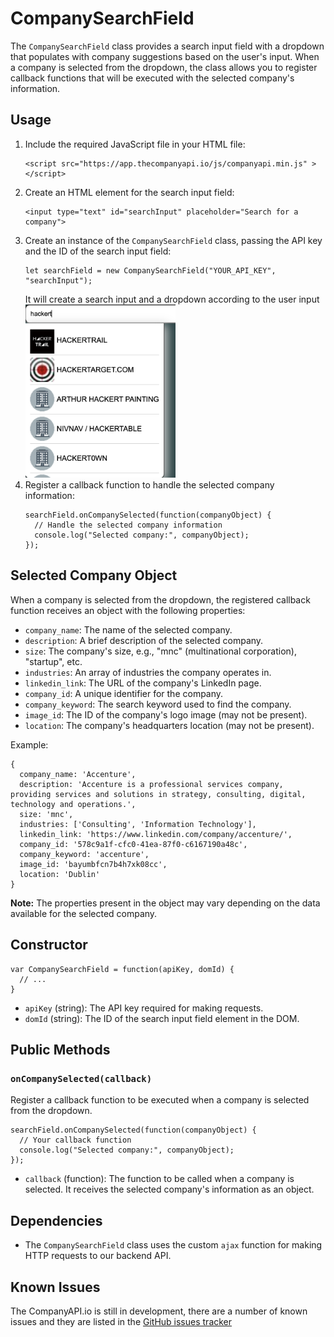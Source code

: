<html>
<body>
  <h1>CompanySearchField</h1>
  <p>The <code>CompanySearchField</code> class provides a search input field with a dropdown that populates with company suggestions based on the user's input. When a company is selected from the dropdown, the class allows you to register callback functions that will be executed with the selected company's information.</p>

  <h2>Usage</h2>
  <ol>
    <li>Include the required JavaScript file in your HTML file:
        <pre><code>&lt;script src="https://app.thecompanyapi.io/js/companyapi.min.js" &gt;&lt;/script&gt;</code></pre>
    </li>
    <li>Create an HTML element for the search input field:
      <pre><code>&lt;input type="text" id="searchInput" placeholder="Search for a company"&gt;</code></pre>
    </li>
    <li>Create an instance of the <code>CompanySearchField</code> class, passing the API key and the ID of the search input field:
      <pre><code>let searchField = new CompanySearchField("YOUR_API_KEY", "searchInput");</code></pre>
      It will create a search input and a dropdown according to the user input<br>
      <img src="searchbar.png" alt="Search Bar Image" style="width: 50%; height: 50%;">
    </li>
    <li>Register a callback function to handle the selected company information:
      <pre><code>searchField.onCompanySelected(function(companyObject) {
  // Handle the selected company information
  console.log("Selected company:", companyObject);
});</code></pre>
    </li>
  </ol>

  <h2>Selected Company Object</h2>
  <p>When a company is selected from the dropdown, the registered callback function receives an object with the following properties:</p>
  <ul>
    <li><code>company_name</code>: The name of the selected company.</li>
    <li><code>description</code>: A brief description of the selected company.</li>
    <li><code>size</code>: The company's size, e.g., "mnc" (multinational corporation), "startup", etc.</li>
    <li><code>industries</code>: An array of industries the company operates in.</li>
    <li><code>linkedin_link</code>: The URL of the company's LinkedIn page.</li>
    <li><code>company_id</code>: A unique identifier for the company.</li>
    <li><code>company_keyword</code>: The search keyword used to find the company.</li>
    <li><code>image_id</code>: The ID of the company's logo image (may not be present).</li>
    <li><code>location</code>: The company's headquarters location (may not be present).</li>
  </ul>

  <p>Example:</p>
  <pre><code>{
  company_name: 'Accenture',
  description: 'Accenture is a professional services company, providing services and solutions in strategy, consulting, digital, technology and operations.',
  size: 'mnc',
  industries: ['Consulting', 'Information Technology'],
  linkedin_link: 'https://www.linkedin.com/company/accenture/',
  company_id: '578c9a1f-cfc0-41ea-87f0-c6167190a48c',
  company_keyword: 'accenture',
  image_id: 'bayumbfcn7b4h7xk08cc',
  location: 'Dublin'
}</code></pre>

  <p><strong>Note:</strong> The properties present in the object may vary depending on the data available for the selected company.</p>

  <h2>Constructor</h2>
  <pre><code>var CompanySearchField = function(apiKey, domId) {
  // ...
}</code></pre>
  <ul>
    <li><code>apiKey</code> (string): The API key required for making requests.</li>
    <li><code>domId</code> (string): The ID of the search input field element in the DOM.</li>
  </ul>

  <h2>Public Methods</h2>
  <h3><code>onCompanySelected(callback)</code></h3>
  <p>Register a callback function to be executed when a company is selected from the dropdown.</p>
  <pre><code>searchField.onCompanySelected(function(companyObject) {
  // Your callback function
  console.log("Selected company:", companyObject);
});</code></pre>
  <ul>
    <li><code>callback</code> (function): The function to be called when a company is selected. It receives the selected company's information as an object.</li>
  </ul>

  <!-- <h2>Internal Functions</h2>
  <p>The following functions are used internally by the <code>CompanySearchField</code> class:</p>
  <ul>
    <li><code>addPrefix(imageId)</code>: Returns the URL for the company logo image based on the provided image ID. If no image ID is provided, it returns a placeholder image URL.</li>
    <li><code>debounce(func, delay)</code>: A debounce function that limits the rate of function calls. It is used to debounce the search function to prevent excessive API calls when the user is typing.</li>
    <li><code>performSearch(apiKey)</code>: Performs the search based on the user input and populates the dropdown with results. It calls the AWS Lambda function to retrieve search results.</li>
    <li><code>populateDropdown(list, apiKey)</code>: Populates the dropdown with the list of companies returned from the Lambda function. It creates a clickable list item for each company, with the company logo, name, and an event listener to handle the selection.</li>
    <li><code>closeDropdownOutside(event)</code>: Closes the dropdown if the user clicks outside of the dropdown and the search input field.</li>
    <li><code>handle_click(companyName, apiKey)</code>: Handles the click event on a company in the dropdown by retrieving the company's information from the Lambda API.</li>
    <li><code>clearDropdown()</code>: Clears the dropdown and removes it from the DOM.</li>
    <li><code>handleCompanySelected(companyObject)</code>: Executes the registered callback functions with the selected company's information.</li>
  </ul> -->

  <h2>Dependencies</h2>
  <ul>
    <li>The <code>CompanySearchField</code> class uses the custom <code>ajax</code> function for making HTTP requests to our backend API.</li>
  </ul>

  <h2>Known Issues</h2>
  The CompanyAPI.io is still in development, there are a number of known issues and they are listed in the <a href="https://github.com/hackertrail/scoutapi/issues">GitHub issues tracker</a>
</body>
</html>
